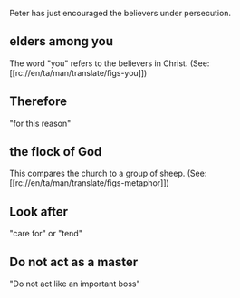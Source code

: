 Peter has just encouraged the believers under persecution.

## elders among you ##

The word "you" refers to the believers in Christ. (See: [[rc://en/ta/man/translate/figs-you]])

## Therefore ##

"for this reason"

## the flock of God ##

This compares the church to a group of sheep. (See: [[rc://en/ta/man/translate/figs-metaphor]])

## Look after ##

"care for" or "tend"

## Do not act as a master ##

"Do not act like an important boss"